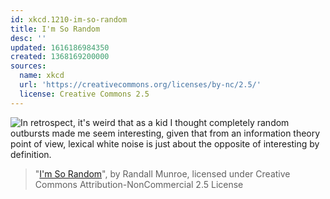 ```yaml
---
id: xkcd.1210-im-so-random
title: I'm So Random
desc: ''
updated: 1616186984350
created: 1368169200000
sources:
  name: xkcd
  url: 'https://creativecommons.org/licenses/by-nc/2.5/'
  license: Creative Commons 2.5
---
```

![In retrospect, it's weird that as a kid I thought completely random outbursts made me seem interesting, given that from an information theory point of view, lexical white noise is just about the opposite of interesting by definition.](https://imgs.xkcd.com/comics/im_so_random.png)
> "[I'm So Random](https://xkcd.com/1210/)", by Randall Munroe, licensed under Creative Commons Attribution-NonCommercial 2.5 License
